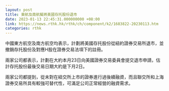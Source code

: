 ```yaml
---
layout: post
title: 東航及南航擬將美國存托股份退市
date: 2023-01-13 22:45:31.000000000 +08:00
link: https://news.rthk.hk/rthk/ch/component/k2/1683822-20230113.htm
categories: rthk
---
```


中國東方航空及南方航空均表示，計劃將美國存托股份從紐約證券交易所退市，並撤銷存托股份及對應H股在證券交易法項下的註冊。

兩家公司都表示，計劃在大約本月23日向美國證券交易委員會提交退市申請，估計存托股份最後交易日期大約是下月2日。

兩家公司都提到，從未對在紐交所上市的證券進行過後續融資，而且聯交所和上海證券交易所具有較強可替代性，可滿足公司正常經營的融資需求。
